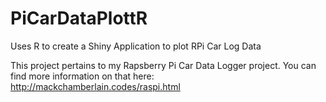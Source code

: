# PiCarDataPlottR
Uses R to create a Shiny Application to plot RPi Car Log Data

This project pertains to my Rapsberry Pi Car Data Logger project. 
You can find more information on that here: http://mackchamberlain.codes/raspi.html
